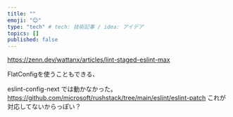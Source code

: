 ```yaml
---
title: ""
emoji: "😊"
type: "tech" # tech: 技術記事 / idea: アイデア
topics: []
published: false
---
```


https://zenn.dev/wattanx/articles/lint-staged-eslint-max

FlatConfigを使うこともできる、

eslint-config-next では動かなかった。
https://github.com/microsoft/rushstack/tree/main/eslint/eslint-patch
これが対応してないからっぽい？
